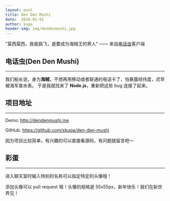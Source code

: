 ```yaml
---
layout: post
title: Den Den Mushi
date:  2016-01-01
author: kuga
header-img: img/dendenmushi.jpg
---
```


"莫西莫西，我是路飞，是要成为海贼王的男人" —— 来自<a href="http://dendenmushi.me" target="_blank">电话虫</a>客户端

## 电话虫(Den Den Mushi)
-----------------------

我们船长说，身为**海贼**，不想再用移动或者联通的电话卡了，怕暴露经纬度，迟早被海军查水表。
于是我就找来了 **Node.js**，重新把这些 bug 连接了起来。

## 项目地址
----------

Demo: <a href="http://dendenmushi.me" target="_blank">http://dendenmushi.me</a>

GitHub: <a href="https://github.com/xkuga/den-den-mushi" target="_blank">https://github.com/xkuga/den-den-mushi</a>

因为项目比较简单，有兴趣的可以直接看源码，有问题就留言吧～

## 彩蛋
------

进入聊天室时输入特别的名称可以指定特定的头像哦！

添加头像可以 pull request 哦！头像的规格是 55x55px，新年快乐！我们在新世界见！
